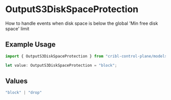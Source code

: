 # OutputS3DiskSpaceProtection

How to handle events when disk space is below the global 'Min free disk space' limit

## Example Usage

```typescript
import { OutputS3DiskSpaceProtection } from "cribl-control-plane/models";

let value: OutputS3DiskSpaceProtection = "block";
```

## Values

```typescript
"block" | "drop"
```